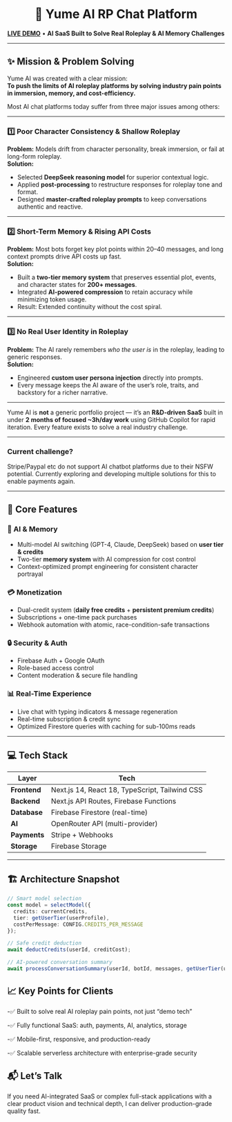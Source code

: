 <h1 align="center">🌙 Yume AI RP Chat Platform</h1>
<p align="center">
  <a href="https://yume-rp.vercel.app/"><b>LIVE DEMO</b></a> • 
  <b>AI SaaS Built to Solve Real Roleplay & AI Memory Challenges</b>
</p>

---

## ✨ Mission & Problem Solving
Yume AI was created with a clear mission:  
**To push the limits of AI roleplay platforms by solving industry pain points in immersion, memory, and cost-efficiency.**  

Most AI chat platforms today suffer from three major issues among others:

---

### **1️⃣ Poor Character Consistency & Shallow Roleplay**
**Problem:** Models drift from character personality, break immersion, or fail at long-form roleplay.  
**Solution:**  
- Selected **DeepSeek reasoning model** for superior contextual logic.  
- Applied **post-processing** to restructure responses for roleplay tone and format.  
- Designed **master-crafted roleplay prompts** to keep conversations authentic and reactive.

---

### **2️⃣ Short-Term Memory & Rising API Costs**
**Problem:** Most bots forget key plot points within 20–40 messages, and long context prompts drive API costs up fast.  
**Solution:**  
- Built a **two-tier memory system** that preserves essential plot, events, and character states for **200+ messages**.  
- Integrated **AI-powered compression** to retain accuracy while minimizing token usage.  
- Result: Extended continuity without the cost spiral.

---

### **3️⃣ No Real User Identity in Roleplay**
**Problem:** The AI rarely remembers *who the user is* in the roleplay, leading to generic responses.  
**Solution:**  
- Engineered **custom user persona injection** directly into prompts.  
- Every message keeps the AI aware of the user’s role, traits, and backstory for a richer narrative.

---

Yume AI is **not** a generic portfolio project — it’s an **R&D-driven SaaS** built in under **2 months of focused ~3h/day work** using GitHub Copilot for rapid iteration. Every feature exists to solve a real industry challenge.

---

### **Current challenge?**

Stripe/Paypal etc do not support AI chatbot platforms due to their NSFW potential. Currently exploring and developing multiple solutions for this to enable payments again.

---

## 🚀 Core Features

### 🧠 AI & Memory
- Multi-model AI switching (GPT-4, Claude, DeepSeek) based on **user tier & credits**  
- Two-tier **memory system** with AI compression for cost control  
- Context-optimized prompt engineering for consistent character portrayal  

### 💳 Monetization
- Dual-credit system (**daily free credits** + **persistent premium credits**)  
- Subscriptions + one-time pack purchases  
- Webhook automation with atomic, race-condition-safe transactions  

### 🔒 Security & Auth
- Firebase Auth + Google OAuth  
- Role-based access control  
- Content moderation & secure file handling  

### 📊 Real-Time Experience
- Live chat with typing indicators & message regeneration  
- Real-time subscription & credit sync  
- Optimized Firestore queries with caching for sub-100ms reads  

---

## 💻 Tech Stack

| Layer      | Tech |
|------------|------|
| **Frontend** | Next.js 14, React 18, TypeScript, Tailwind CSS |
| **Backend**  | Next.js API Routes, Firebase Functions |
| **Database** | Firebase Firestore (real-time) |
| **AI**       | OpenRouter API (multi-provider) |
| **Payments** | Stripe + Webhooks |
| **Storage**  | Firebase Storage |

---

## 🏗 Architecture Snapshot
```ts
// Smart model selection
const model = selectModel({
  credits: currentCredits,
  tier: getUserTier(userProfile),
  costPerMessage: CONFIG.CREDITS_PER_MESSAGE
});

// Safe credit deduction
await deductCredits(userId, creditCost);

// AI-powered conversation summary
await processConversationSummary(userId, botId, messages, getUserTier(userProfile));
```

## 📈 Key Points for Clients
-✅ Built to solve real AI roleplay pain points, not just “demo tech”

-✅ Fully functional SaaS: auth, payments, AI, analytics, storage

-✅ Mobile-first, responsive, and production-ready

-✅ Scalable serverless architecture with enterprise-grade security

## 📬 Let’s Talk
If you need AI-integrated SaaS or complex full-stack applications with a clear product vision and technical depth,
I can deliver production-grade quality fast.

